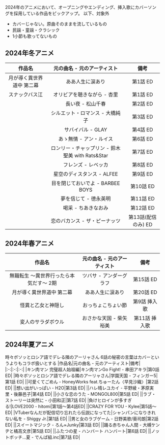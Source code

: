 2024年のアニメにおいて、オープニングやエンディング、挿入歌にカバーソングを採用している作品をピックアップ。
以下、対象外
- カバーじゃない。原曲そのままを流しているもの
- 民謡・童謡・クラシック
- 1小節も歌ってないもの

## 2024年冬アニメ

|作品名|元の曲名 - 元のアーティスト|備考|
|:-:|:-:|:-:|
|月が導く異世界道中 第二幕|ああ人生に涙あり|第1話 ED|
|スナックバス江|オリビアを聴きながら - 杏里|第1話 ED|
||長い夜 - 松山千春|第2話 ED|
||シルエット・ロマンス - 大橋純子|第3話 ED|
||サバイバル - GLAY|第4話 ED|
||あゝ無情 - アン・ルイス|第6話 ED|
||ロンリー・チャップリン - 鈴木聖美 with Rats&Star|第7話 ED|
||フレンズ - レベッカ|第8話 ED|
||星空のディスタンス - ALFEE|第9話 ED|
||目を閉じておいでよ - BARBEE BOYS|第10話 ED|
||夢を信じて - 德永英明|第11話 ED|
||喝采 - ちあきなおみ|第12話 ED|
||恋のバカンス - ザ・ピーナッツ|第13話(配信のみ) ED|

## 2024年春アニメ

|作品名|元の曲名 - 元のアーティスト|備考|
|:-:|:-:|:-:|
|無職転生 〜異世界行ったら本気だす〜 2期|ツバサ - アンダーグラフ|第15話 ED|
|月が導く異世界道中 第二幕|ああ人生に涙あり|第20話 ED|
|怪異と乙女と神隠し|おっちょこちょい節|第9話 挿入歌|
|変人のサラダボウル|おさかな天国 - 柴矢裕美|第11話 挿入歌|

## 2024年夏アニメ
時々ボソッとロシア語でデレる隣のアーリャさん 6話の秘密の言葉はカバーというよりもコラボ扱いとする
|作品名|元の曲名 - 元のアーティスト|備考|
|:-:|:-:|:-:|
|キン肉マン 完璧超人始祖編|キン肉マンGo Fight! - 串田アキラ|第0話 ED|
|時々ボソッとロシア語でデレる隣のアーリャさん|学園天国 - フィンガー5|第1話 ED|
||可愛くてごめん - HoneyWorks feat.ちゅーたん〈早見沙織〉|第2話 ED|
||想い出がいっぱい - H2O|第3話 ED|
||ハレ晴レユカイ - 平野綾・茅原実里・後藤邑子|第4話 ED|
||小さな恋のうた - MONGOL800|第5話 ED|
||ラブ・ストーリーは突然に - 小田和正|第7話 ED|
|負けヒロインが多すぎる!|LOVE2000 - hitomi|第1話～第4話ED|
||CRAZY FOR YOU - Kylee|第5話～ ED|
|VTuberなんだが配信切り忘れたら伝説になってた|シャンパンになりきれない私を - Shiggy Jr.|第1話 ED|
||男と女のラブゲーム - 日野美歌/葵司朗|第2話 ED|
||スイートマジック - ろん×Junky|第3話 ED|
||踊る赤ちゃん人間 - 大槻ケンヂと橘高文彦|第5話 ED|
||ふたつの星 - ハンバート ハンバート|第6話 ED|
||ノットボッチ...夏 - でんぱ組.inc|第7話 ED|
